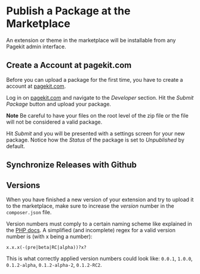 # Publish a Package at the Marketplace

<p class="uk-article-lead">An extension or theme in the marketplace will be installable from any Pagekit admin interface.</p>

## Create a Account at pagekit.com

Before you can upload a package for the first time, you have to create a account at [pagekit.com](https://pagekit.com).

Log in on [pagekit.com](https://pagekit.com) and navigate to the *Developer* section. Hit the *Submit Package* button and upload your package.

**Note** Be careful to have your files on the root level of the zip file or the file will not be considered a valid package.

Hit *Submit* and you will be presented with a settings screen for your new
package. Notice how the *Status* of the package is set
to *Unpublished* by default.

## Synchronize Releases with Github



## Versions

When you have finished a new version of your extension and try to upload it
to the marketplace, make sure to increase the *version* number in the
`composer.json` file.

Version numbers must comply to a certain naming scheme like explained in the
[PHP docs](http://php.net/en/version_compare). A simplified (and
incomplete) regex for a valid version number is (with x being a number):

```
x.x.x(-(pre|beta|RC|alpha))?x?
```

This is what correctly applied version numbers could look like: `0.0.1`, `1.0.0`, `0.1.2-alpha`, `0.1.2-alpha-2`, `0.1.2-RC2`.
